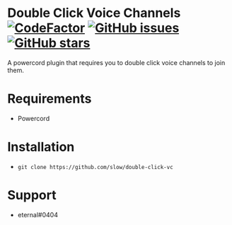 # Double Click Voice Channels [![CodeFactor](https://www.codefactor.io/repository/github/slow/double-click-vc/badge)](https://www.codefactor.io/repository/github/slow/double-click-vc) [![GitHub issues](https://img.shields.io/github/issues/slow/double-click-vc?style=flat)](https://github.com/slow/double-click-vc/issues) [![GitHub stars](https://img.shields.io/github/stars/slow/double-click-vc?style=flat)](https://github.com/slow/double-click-vc/stargazers)

A powercord plugin that requires you to double click voice channels to join them.

# Requirements

-  Powercord

# Installation

-  `git clone https://github.com/slow/double-click-vc`

# Support

-  eternal#0404
